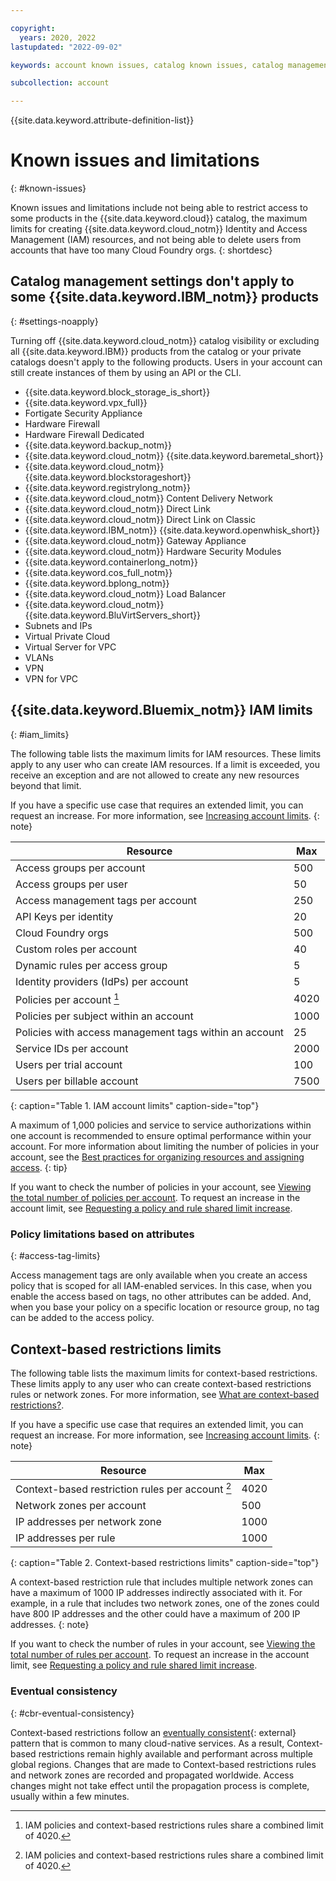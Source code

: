 ```yaml
---

copyright:
  years: 2020, 2022
lastupdated: "2022-09-02"

keywords: account known issues, catalog known issues, catalog management, private catalogs, catalogs, IBM Cloud catalog, IAM, maximum limits for creating IAM resources, delete users from account, context-based restrictions

subcollection: account

---
```


{{site.data.keyword.attribute-definition-list}}


# Known issues and limitations
{: #known-issues}

Known issues and limitations include not being able to restrict access to some products in the {{site.data.keyword.cloud}} catalog, the maximum limits for creating {{site.data.keyword.cloud_notm}} Identity and Access Management (IAM) resources, and not being able to delete users from accounts that have too many Cloud Foundry orgs.
{: shortdesc}


## Catalog management settings don't apply to some {{site.data.keyword.IBM_notm}} products
{: #settings-noapply}

Turning off {{site.data.keyword.cloud_notm}} catalog visibility or excluding all {{site.data.keyword.IBM}} products from the catalog or your private catalogs doesn't apply to the following products. Users in your account can still create instances of them by using an API or the CLI.

* {{site.data.keyword.block_storage_is_short}}
* {{site.data.keyword.vpx_full}}
* Fortigate Security Appliance
* Hardware Firewall
* Hardware Firewall Dedicated
* {{site.data.keyword.backup_notm}}
* {{site.data.keyword.cloud_notm}} {{site.data.keyword.baremetal_short}}
* {{site.data.keyword.cloud_notm}} {{site.data.keyword.blockstorageshort}}
* {{site.data.keyword.registrylong_notm}}
* {{site.data.keyword.cloud_notm}} Content Delivery Network
* {{site.data.keyword.cloud_notm}} Direct Link
* {{site.data.keyword.cloud_notm}} Direct Link on Classic
* {{site.data.keyword.IBM_notm}} {{site.data.keyword.openwhisk_short}}
* {{site.data.keyword.cloud_notm}} Gateway Appliance
* {{site.data.keyword.cloud_notm}} Hardware Security Modules
* {{site.data.keyword.containerlong_notm}}
* {{site.data.keyword.cos_full_notm}}
* {{site.data.keyword.bplong_notm}}
* {{site.data.keyword.cloud_notm}} Load Balancer
* {{site.data.keyword.cloud_notm}} {{site.data.keyword.BluVirtServers_short}}
* Subnets and IPs
* Virtual Private Cloud
* Virtual Server for VPC
* VLANs
* VPN
* VPN for VPC

## {{site.data.keyword.Bluemix_notm}} IAM limits
{: #iam_limits}

The following table lists the maximum limits for IAM resources. These limits apply to any user who can create IAM resources. If a limit is exceeded, you receive an exception and are not allowed to create any new resources beyond that limit.

If you have a specific use case that requires an extended limit, you can request an increase. For more information, see [Increasing account limits](/docs/account?topic=account-account-limits).
{: note}

| Resource                               | Max  |
|----------------------------------------|------|
| Access groups per account              | 500  |
| Access groups per user                 | 50   |
| Access management tags per account     | 250  |
| API Keys per identity                  | 20   |
| Cloud Foundry orgs                     | 500  |
| Custom roles per account               | 40   |
| Dynamic rules per access group         | 5    |
| Identity providers (IdPs) per account  | 5    |
| Policies per account [^tabletext]      | 4020 |
| Policies per subject within an account | 1000 |
| Policies with access management tags within an account   | 25   |
| Service IDs per account                | 2000 |
| Users per trial account                | 100  |
| Users per billable account             | 7500 |
{: caption="Table 1. IAM account limits" caption-side="top"}

[^tabletext]: IAM policies and context-based restrictions rules share a combined limit of 4020.

A maximum of 1,000 policies and service to service authorizations within one account is recommended to ensure optimal performance within your account. For more information about limiting the number of policies in your account, see the [Best practices for organizing resources and assigning access](/docs/account?topic=account-account_setup).
{: tip}

If you want to check the number of policies in your account, see [Viewing the total number of policies per account](/docs/account?topic=account-account-limits&interface=cli#total-number-policies-cli). To request an increase in the account limit, see [Requesting a policy and rule shared limit increase](/docs/account?topic=account-account-limits&interface=cli#limit-increase).

### Policy limitations based on attributes
{: #access-tag-limits}

Access management tags are only available when you create an access policy that is scoped for all IAM-enabled services. In this case, when you enable the access based on tags, no other attributes can be added. And, when you base your policy on a specific location or resource group, no tag can be added to the access policy.

## Context-based restrictions limits

The following table lists the maximum limits for context-based restrictions. These limits apply to any user who can create context-based restrictions rules or network zones. For more information, see [What are context-based restrictions?](/docs/account?topic=account-context-restrictions-whatis).

If you have a specific use case that requires an extended limit, you can request an increase. For more information, see [Increasing account limits](/docs/account?topic=account-account-limits).
{: note}

| Resource                               | Max  |
|----------------------------------------|------|
| Context-based restriction rules per account [^tabletext2] | 4020 |
| Network zones per account              | 500 |
| IP addresses per network zone              | 1000 |
| IP addresses per rule             | 1000 |
{: caption="Table 2. Context-based restrictions limits" caption-side="top"}

[^tabletext2]: IAM policies and context-based restrictions rules share a combined limit of 4020.

A context-based restriction rule that includes multiple network zones can have a maximum of 1000 IP addresses indirectly associated with it. For example, in a rule that includes two network zones, one of the zones could have 800 IP addresses and the other could have a maximum of 200 IP addresses.
{: note}

If you want to check the number of rules in your account, see [Viewing the total number of rules per account](/docs/account?topic=account-account-limits&interface=cli#total-number-rules-cli). To request an increase in the account limit, see [Requesting a policy and rule shared limit increase](/docs/account?topic=account-account-limits&interface=cli#limit-increase).

### Eventual consistency
{: #cbr-eventual-consistency}

Context-based restrictions follow an [eventually consistent](https://en.wikipedia.org/wiki/Eventual_consistency){: external} pattern that is common to many cloud-native services. As a result, Context-based restrictions remain highly available and performant across multiple global regions. Changes that are made to Context-based restrictions rules and network zones are recorded and propagated worldwide. Access changes might not take effect until the propagation process is complete, usually within a few minutes.
